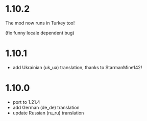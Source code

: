 # 1.10.2

The mod now runs in Turkey too!

(fix funny locale dependent bug)

# 1.10.1

- add Ukrainian (uk_ua) translation, thanks to StarmanMine142!

# 1.10.0

- port to 1.21.4
- add German (de_de) translation
- update Russian (ru_ru) translation